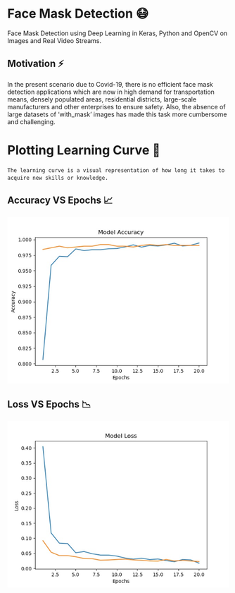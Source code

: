 # Face Mask Detection 😷

Face Mask Detection using Deep Learning in Keras, Python and OpenCV on Images and Real Video Streams.

## Motivation ⚡
In the present scenario due to Covid-19, there is no efficient face mask detection applications which are now in high demand for transportation means, densely populated areas, residential districts, large-scale manufacturers and other enterprises to ensure safety. Also, the absence of large datasets of ‘with_mask’ images has made this task more cumbersome and challenging.

# Plotting Learning Curve 🤯
`The learning curve is a visual representation of how long it takes to acquire new skills or knowledge.`

## Accuracy VS Epochs 📈

<p align="center">
  <img src="https://github.com/Ankit152/FaceMaskDetection/blob/main/img/accuracy.jpg">
</p>

## Loss VS Epochs 📉

<p align="center">
  <img src="https://github.com/Ankit152/FaceMaskDetection/blob/main/img/loss.jpg">
</p>
